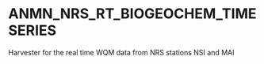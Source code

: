 ANMN_NRS_RT_BIOGEOCHEM_TIMESERIES
=================================

Harvester for the real time WQM data from NRS stations NSI and MAI
